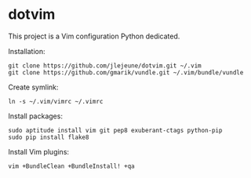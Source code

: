 dotvim
======
This project is a Vim configuration Python dedicated.

Installation:

    git clone https://github.com/jlejeune/dotvim.git ~/.vim
    git clone https://github.com/gmarik/vundle.git ~/.vim/bundle/vundle


Create symlink:

    ln -s ~/.vim/vimrc ~/.vimrc


Install packages:

    sudo aptitude install vim git pep8 exuberant-ctags python-pip
    sudo pip install flake8


Install Vim plugins:

    vim +BundleClean +BundleInstall! +qa

